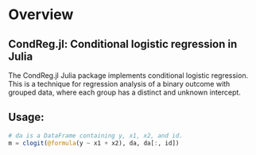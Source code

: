 # Overview

CondReg.jl: Conditional logistic regression in Julia
--

The CondReg.jl Julia package implements conditional logistic regression.
This is a technique for regression analysis of a binary outcome with grouped 
data, where each group has a distinct and unknown intercept.

## Usage:

```julia
# da is a DataFrame containing y, x1, x2, and id.
m = clogit(@formula(y ~ x1 + x2), da, da[:, id])
```
